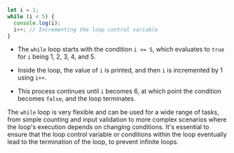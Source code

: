 ```js
let i = 1;
while (i < 5) {
  console.log(i);
  i++; // Incrementing the loop control variable
}
```

- The `while` loop starts with the condition `i <= 5`, which evaluates to `true` for `i` being 1, 2, 3, 4, and 5.

- Inside the loop, the value of `i` is printed, and then `i` is incremented by 1 using `i++`.

- This process continues until `i` becomes 6, at which point the condition becomes `false`, and the loop terminates.

The `while` loop is very flexible and can be used for a wide range of tasks, from simple counting and input validation to more complex scenarios where the loop's execution depends on changing conditions. It's essential to ensure that the loop control variable or conditions within the loop eventually lead to the termination of the loop, to prevent infinite loops.